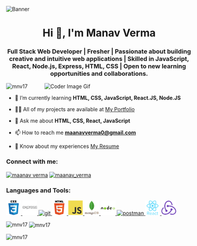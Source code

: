 ![Banner](https://user-images.githubusercontent.com/112754335/225914032-81c09ea0-83d2-4531-b492-6b8217b7d03e.gif)



<h1 align="center">Hi 👋, I'm Manav Verma</h1>
<h3 align="center">Full Stack Web Developer | Fresher | Passionate about building creative and intuitive web applications | Skilled in JavaScript, React, Node.js, Express, HTML, CSS | Open to new learning opportunities and collaborations.</h3>

<img align="right" alt="Coder Image Gif" width="400" src="https://media1.giphy.com/media/v1.Y2lkPTc5MGI3NjExMjYxNTcwOWNlZmFhMzc1MWRlODVlMzU3ZTUwYmI4YzYxMzNiMWQzYSZjdD1n/RbDKaczqWovIugyJmW/giphy.gif">

<p align="left"> <img src="https://komarev.com/ghpvc/?username=mnv17&label=Profile%20views&color=0e75b6&style=flat" alt="mnv17" /> </p>

- 🌱 I’m currently learning **HTML, CSS, JavaScript, React.JS, Node.JS**

- 👨‍💻 All of my projects are available at [My Portfolio](https://mnv17.github.io/)


- 💬 Ask me about **HTML, CSS, React, JavaScript**

- 📫 How to reach me **maanavverma0@gmail.com**

- 📄 Know about my experiences [My Resume](https://drive.google.com/drive/folders/1nXxGvKCSi0XRiXEBg4Oh65cByVjgsmxD?usp=share_link)

<h3 align="left">Connect with me:</h3>
<p align="left">
<a href="https://www.linkedin.com/in/maanav-verma-414927188/" target="blank"><img align="center" src="https://raw.githubusercontent.com/rahuldkjain/github-profile-readme-generator/master/src/images/icons/Social/linked-in-alt.svg" alt="maanav verma" height="30" width="40" /></a>
<a href="https://instagram.com/maanav_verma" target="blank"><img align="center" src="https://raw.githubusercontent.com/rahuldkjain/github-profile-readme-generator/master/src/images/icons/Social/instagram.svg" alt="maanav_verma" height="30" width="40" /></a>
</p>

<h3 align="left">Languages and Tools:</h3>
<p align="left"> <a href="https://www.w3schools.com/css/" target="_blank" rel="noreferrer"> <img src="https://raw.githubusercontent.com/devicons/devicon/master/icons/css3/css3-original-wordmark.svg" alt="css3" width="40" height="40"/> </a> <a href="https://expressjs.com" target="_blank" rel="noreferrer"> <img src="https://raw.githubusercontent.com/devicons/devicon/master/icons/express/express-original-wordmark.svg" alt="express" width="40" height="40"/> </a> <a href="https://git-scm.com/" target="_blank" rel="noreferrer"> <img src="https://www.vectorlogo.zone/logos/git-scm/git-scm-icon.svg" alt="git" width="40" height="40"/> </a> <a href="https://www.w3.org/html/" target="_blank" rel="noreferrer"> <img src="https://raw.githubusercontent.com/devicons/devicon/master/icons/html5/html5-original-wordmark.svg" alt="html5" width="40" height="40"/> </a> <a href="https://developer.mozilla.org/en-US/docs/Web/JavaScript" target="_blank" rel="noreferrer"> <img src="https://raw.githubusercontent.com/devicons/devicon/master/icons/javascript/javascript-original.svg" alt="javascript" width="40" height="40"/> </a> <a href="https://www.mongodb.com/" target="_blank" rel="noreferrer"> <img src="https://raw.githubusercontent.com/devicons/devicon/master/icons/mongodb/mongodb-original-wordmark.svg" alt="mongodb" width="40" height="40"/> </a> <a href="https://nodejs.org" target="_blank" rel="noreferrer"> <img src="https://raw.githubusercontent.com/devicons/devicon/master/icons/nodejs/nodejs-original-wordmark.svg" alt="nodejs" width="40" height="40"/> </a> <a href="https://postman.com" target="_blank" rel="noreferrer"> <img src="https://www.vectorlogo.zone/logos/getpostman/getpostman-icon.svg" alt="postman" width="40" height="40"/> </a> <a href="https://reactjs.org/" target="_blank" rel="noreferrer"> <img src="https://raw.githubusercontent.com/devicons/devicon/master/icons/react/react-original-wordmark.svg" alt="react" width="40" height="40"/> </a> <a href="https://redux.js.org" target="_blank" rel="noreferrer"> <img src="https://raw.githubusercontent.com/devicons/devicon/master/icons/redux/redux-original.svg" alt="redux" width="40" height="40"/> </a> </p>

<p><img align="left" src="https://github-readme-stats.vercel.app/api/top-langs?username=mnv17&show_icons=true&locale=en&layout=compact" alt="mnv17" /></p>

<p>&nbsp;<img align="center" src="https://github-readme-stats.vercel.app/api?username=mnv17&show_icons=true&locale=en" alt="mnv17" /></p>

<p><img align="center" src="https://github-readme-streak-stats.herokuapp.com/?user=mnv17&" alt="mnv17" /></p>
